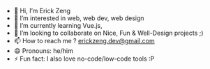 - 👋 Hi, I’m Erick Zeng
- 👀 I’m interested in web, web dev, web design
- 🌱 I’m currently learning Vue.js, 
- 💞️ I’m looking to collaborate on Nice, Fun & Well-Design projects ;)
- 📫 How to reach me ? erickzeng.dev@gmail.com 
- 😄 Pronouns: he/him 
- ⚡ Fun fact: I also love no-code/low-code tools :P

<!---
ErickZeng-11/ErickZeng-11 is a ✨ special ✨ repository because its `README.md` (this file) appears on your GitHub profile.
You can click the Preview link to take a look at your changes.
--->

